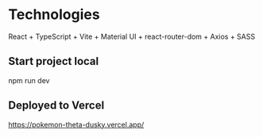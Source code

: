 # Technologies
React + TypeScript + Vite + Material UI + react-router-dom + Axios + SASS

## Start project local
npm run dev

## Deployed to Vercel
https://pokemon-theta-dusky.vercel.app/
